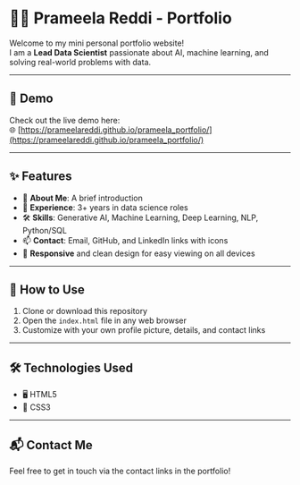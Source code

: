 # 👩‍💼 Prameela Reddi - Portfolio

Welcome to my mini personal portfolio website!  
I am a **Lead Data Scientist** passionate about AI, machine learning, and solving real-world problems with data.

---

## 🔗 Demo

Check out the live demo here:  
🌐 [https://prameelareddi.github.io/prameela_portfolio/](https://prameelareddi.github.io/prameela_portfolio/)

---

## ✨ Features

- 📝 **About Me**: A brief introduction  
- 💼 **Experience**: 3+ years in data science roles  
- 🛠 **Skills**: Generative AI, Machine Learning, Deep Learning, NLP, Python/SQL  
- 📫 **Contact**: Email, GitHub, and LinkedIn links with icons  
- 🎨 **Responsive** and clean design for easy viewing on all devices  

---

## 🚀 How to Use

1. Clone or download this repository  
2. Open the `index.html` file in any web browser  
3. Customize with your own profile picture, details, and contact links  

---

## 🛠 Technologies Used

- 🖥️ HTML5  
- 🎨 CSS3  

---

## 📬 Contact Me

Feel free to get in touch via the contact links in the portfolio!
